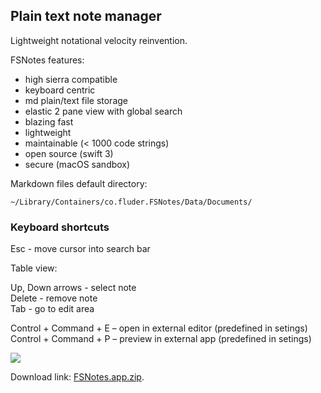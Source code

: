 ## Plain text note manager

Lightweight notational velocity reinvention. 

FSNotes features:

- high sierra compatible
- keyboard centric
- md plain/text file storage
- elastic 2 pane view with global search
- blazing fast
- lightweight
- maintainable (< 1000 code strings)
- open source (swift 3)
- secure (macOS sandbox)

Markdown files default directory:

```~/Library/Containers/co.fluder.FSNotes/Data/Documents/```

### Keyboard shortcuts

Esc - move cursor into search bar

Table view: 

Up, Down arrows - select note  
Delete - remove note  
Tab - go to edit area

Control + Command + E – open in external editor (predefined in setings)  
Control + Command + P – preview in external app (predefined in setings)

![](http://files.og.uk.to/Screen-Shot-2017-08-06-16-30-55.png)

Download link: [FSNotes.app.zip](https://github.com/glushchenko/fsnotes/releases/download/0.4/FSNotes.app.zip).

